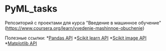 # PyML_tasks
Репозиторий с проектами для курса "Введение в машинное обучение" (https://www.coursera.org/learn/vvedenie-mashinnoe-obuchenie)

Полезные ссылки:
*[Pandas API](http://pandas.pydata.org/pandas-docs/stable/api.html)
*[Scikit learn API](http://scikit-learn.org/stable/modules/classes.html)
*[Scikit image API](http://scikit-image.org/docs/stable/api/api.html)
*[Matplotlib API](https://matplotlib.org/2.0.2/api/index.html)
